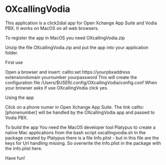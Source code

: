 # OXcallingVodia

This application is a click2dial app for Open Xchange App Suite and Vodia PBX. It works on MacOS on all web browsers.


To register the app in MacOS you need OXcallingVodia.zip


Unzip the file OXcallingVodia.zip and put the app into your application folder.

First use

Open a browser and insert: callto:set https://yourpbxaddress extensiondomain yournumber yourpassword
This will create the configuration file /Users/$USER/.config/OXcallingVodia/config.conf
When your browser asks if use OXcallingVodia click yes.


Using the app

Click on a phone numer in Open Xchange App Suite. 
The link callto:[phonenumber] will be handled by the OXcallingVodia app and passed to Vodia PBX.


To build the app
You need the MacOS developer tool Platypus to create a native Mac applications from the bash script oxcallingvodia.sh
In the package created by Platypus there is a file Info.plist - but in this file are the keys for Url handling missing. 
So overwrite the Info.plist in the package with the Info.plist here.

Have fun!
